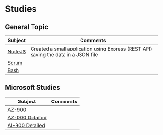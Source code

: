 # Studies

## General Topic

| Subject             | Comments                                                                            |
| ------------------- | ----------------------------------------------------------------------------------- |
| [NodeJS](nodejs.md) | Created a small application using Express (REST API) saving the data in a JSON file |
| [Scrum](scrum.md)   |                                                                                     |
| [Bash](bash.md)     |                                                                                     |

## Microsoft Studies

| Subject                           | Comments |
| --------------------------------- | -------- |
| [AZ-900](ms-az-900.md)            |          |
| [AZ-900 Detailed](ms-az-900-d.md) |          |
| [AI-900 Detailed](ms-ai-900-d.md) |          |
